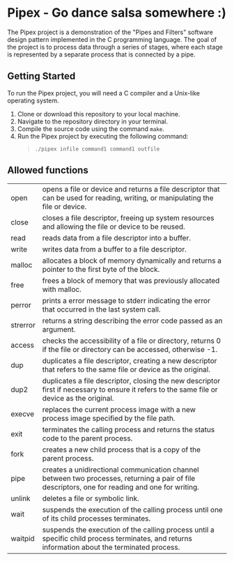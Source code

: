 # Pipex - Go dance salsa somewhere :)

The Pipex project is a demonstration of the "Pipes and Filters" 
software design pattern implemented in the C programming language.
The goal of the project is to process data through a series of stages, 
where each stage is represented by a separate process that is connected by a pipe.

## Getting Started

To run the Pipex project, you will need a C compiler and a Unix-like operating system.

1. Clone or download this repository to your local machine.
2. Navigate to the repository directory in your terminal.
3. Compile the source code using the command `make`.
4. Run the Pipex project by executing the following command:  
	> `./pipex infile command1 command1 outfile`


## Allowed functions

| | |
|:---      | :---
|     open | opens a file or device and returns a file descriptor that can be used for reading, writing, or manipulating the file or device.
|    close | closes a file descriptor, freeing up system resources and allowing the file or device to be reused.
|     read | reads data from a file descriptor into a buffer.
|    write | writes data from a buffer to a file descriptor.
|   malloc | allocates a block of memory dynamically and returns a pointer to the first byte of the block.
|     free | frees a block of memory that was previously allocated with malloc.
|   perror | prints a error message to stderr indicating the error that occurred in the last system call.
| strerror | returns a string describing the error code passed as an argument.
|   access | checks the accessibility of a file or directory, returns 0 if the file or directory can be accessed, otherwise -1.
|      dup | duplicates a file descriptor, creating a new descriptor that refers to the same file or device as the original.
|     dup2 | duplicates a file descriptor, closing the new descriptor first if necessary to ensure it refers to the same file or device as the original.
|   execve | replaces the current process image with a new process image specified by the file path.
|     exit | terminates the calling process and returns the status code to the parent process.
|     fork | creates a new child process that is a copy of the parent process.
|     pipe | creates a unidirectional communication channel between two processes, returning a pair of file descriptors, one for reading and one for writing.
|   unlink | deletes a file or symbolic link.
|     wait | suspends the execution of the calling process until one of its child processes terminates.
|  waitpid | suspends the execution of the calling process until a specific child process terminates, and returns information about the terminated process.
